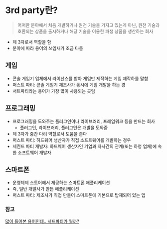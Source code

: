 # 3rd party란?
> 어떠한 분야에서 처음 개발하거나 원천 기술을 가지고 있는게 아닌, 원천 기술과 호환되는 상품을 출시하거나 해당 기술을 이용한 파생 상품을 생산하는 회사

- 제 3자로서 역할을 함
- 분야에 따라 용어의 쓰임새가 조금 다름

## 게임

- 콘솔 게임기 업체에서 라이선스를 받아 게임만 제작하는 게임 제작하를 말함
- 퍼스트 파티: 콘솔 게임기 제조사가 동시에 게임 개발을 하는 경
- 서트파티라는 용어가 가장 많이 사용되는 곳임

## 프로그래밍

- 프로그래밍을 도와주는 플러그인이나 라이브러리, 프레임워크 등을 만드는 회사
    - 플러그인, 라이브러리, 플러그인은 개발을 도와줌
- 제 3자가 중간 다리 역할로서 도움을 준다
- 퍼스트 파티: 하드웨어 생산자가 직접 소프트웨어를 개발하는 경우
- 세컨드 파티 개발자: 하드웨어 생산자인 기업과 자사간의 관계(또는 하청 업체)에 속한 소프트웨어 개발자

## 스마트폰

- 운영체제 스토어에서 제공하는 스마트폰 애플리케이션
- 즉, 일반 개발사가 만든 애플리케이션
- 퍼스트 파티: 제조사가 직접 만들어 스마트폰에 기본으로 탑재되어 있는 앱

### 참고

[많이 들어본 용어인데.. 서드파티가 뭘까?](https://contents.premium.naver.com/3mit/wony/contents/220505105924891hK)
